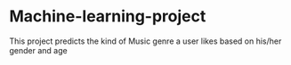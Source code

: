 # Machine-learning-project
This project predicts the kind of Music genre a user likes based on his/her gender and age

